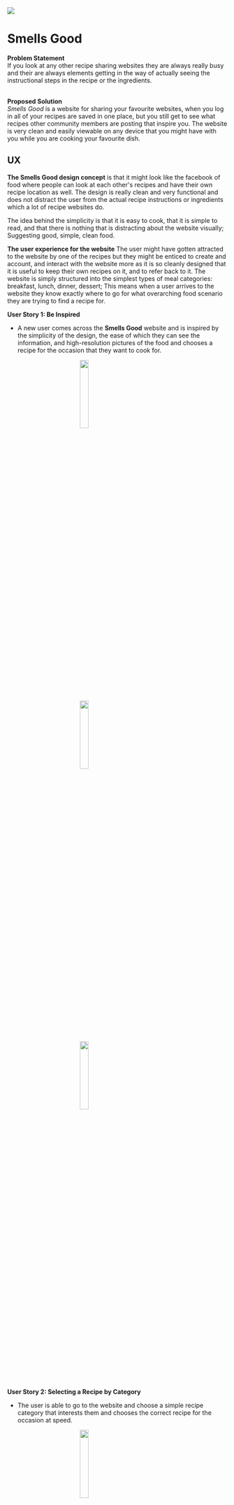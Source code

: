 <img src="../static/branding/logo.png" >

# Smells Good
<b>Problem Statement</b><br>
If you look at any other recipe sharing websites they are always really busy and their are always elements getting in the way of
actually seeing the instructional steps in the recipe or the ingredients.

<br>
<b>Proposed Solution</b><br>
<i>Smells Good</i> is a website for sharing your favourite websites, when you log in all of your recipes are saved in one place, but you still get to see what recipes
other community members are posting that inspire you. The website is very clean and easily viewable on any device that you might have with you while you are cooking your favourite dish.

## UX
<b>The Smells Good design concept</b> is that it might look like the facebook of food where people can look at each other's recipes and have their own recipe location as well. 
The design is really clean and very functional and does not distract the user from the actual recipe instructions or ingredients which a lot of recipe websites do.<br>

The idea behind the simplicity is that it is easy to cook, that it is simple to read, and that there is nothing that is distracting about the website visually; Suggesting good, simple, clean food.

<b>The user experience for the website</b> The user might have gotten attracted to the website by one of the recipes but they might be enticed to create and account, and interact with the website more
as it is so cleanly designed that it is useful to keep their own recipes on it, and to refer back to it. The website is simply structured into the simplest types of meal categories: breakfast, lunch, dinner, dessert; This means when a user arrives to the website
they know exactly where to go for what overarching food scenario they are trying to find a recipe for. 

<b>User Story 1: Be Inspired</b><br>
- A new user comes across the <b>Smells Good</b> website and is inspired by the simplicity of the design, the ease of which they can see the information, and high-resolution pictures of the food and chooses a recipe for the occasion that they want to cook for.


<img src="assets/images/md/index_phone.png" style="height:20%;width:20%;margin-left:33%;">
<img src="assets/images/md/berlin_phone.png" style="height:20%;width:20%;margin-left:33%;">
<img src="assets/images/md/city_page_phone.png" style="height:20%;width:20%;margin-left:33%;">



<b>User Story 2: Selecting a Recipe by Category</b><br>
- The user is able to go to the website and choose a simple recipe category that interests them and chooses the correct recipe for the occasion at speed.  

<img src="assets/images/md/searchbar_phone.png" style="height:20%;width:20%;margin-left:33%;">
<img src="assets/images/md/hotels_phone.png" style="height:20%;width:20%;margin-left:33%;">

<b>User Story 3: The user creates an account with Smells Good</b><br>
- After the user has visited the website a few times and is really enjoying the whitespace and the ease of being able to see the recipe information, they decide to create an account with Smells Good. 
They are really happy that Smells Good has made the sensible choice and is hashing all of the passwords and is not asking for their email address on login which makes the site a closed circuit and protects the users data and identity.
<br><br>

<b>User Story 4: The user creates recipes and manages their 'my recipes' section of the website</b><br>
- The user creates an account and is also asked to state their favourite chef, favourite cooking-utensil and favourite food.
<br><br>
Once they have created an account they are able to visit their own recipes, that they created, in their 'my recipes' section. They are able to manage this 
part of the website to fit their needs by editing recipes as their recipes develop and improve over time,
and they also can delete the recipes that they are no longer interested in.

<img src="assets/images/md/request_phone.png" alt="skyscanner" style="height:20%;width:20%;margin-left:33%;">
<img src="assets/images/md/skyscanner_phone.png" alt="skyscanner" style="height:20%;width:20%;margin-left:33%;">

## Features
1) <b>Food Categories</b><br><br> 
A user is quickly and easily able to navigate to the food category that they want to find the recipe in: breakfast, lunch, dinner , and dessert. It is that simple.

2) <b>Create an Account Safely</b><br><br> 
A user is able to create an account with a hashed password system and they do not need to user their email address which keeps their identity extremely safe.


3) <b>My Recipes (Edit and Delete) </b><br><br> 
Users are able to manage their own 'my recipes' section of the website where they can edit their existing recipes and also delete the recipes that they are not interested in any longer.

3) <b>Sharing the page link on Facebook </b><br><br> 
Users are able to share the recipe page that they are on onto their Facebook page.

## Future Feature Ideas
1) I really enjoyed thinking-up a contrarian cooking-recipes website because if you look at some of the actual cooking recipes websites, they are so bad actually being functional and the information is really hard to find.
I would love to have a focus group with a lot of people that use these websites and really figure out what they hate about them as most of them seem half a decade behind most modern websites in terms of clean design.

2) Create a shopping list part of the website that just grabs the ingredients from the selected recipe and then populates another part of the website.

3) It would be nice to create a rating of recipes system between the user.

4) Build comments section under the recipes that is hideable so it does not distract from the cleanness of the pages so people can still use it easily for cooking instructions and ingredients.

## Technologies Used

- [Bootstrap](https://getbootstrap.com/)
    - The project uses **Bootstrap** to speed up the HTML and CSS work.

- [Google Fonts](https://fonts.google.com/)
        - I used archivo as this website is a little bit like an archive of recipes. It looks very strong and clean as well as a font.

- [Python](https://docs.python.org/3/)

- [Flask] (https://flask.palletsprojects.com/en/1.1.x/)
- [Jinja] (https://jinja.palletsprojects.com/en/2.10.x/templates/)
        - Both Flask and Jinja were used to create the templating around the recipes populating to the website. 

- [CSS](https://cssreference.io/)

- [MongoDb] (https://www.mongodb.com/)
        - MongoDb was used for managing the databases of users, categories and recipes.

- [Werkzeug.Security] (https://werkzeug.palletsprojects.com/en/1.0.x/utils/)
        - I used this for hashing the user passwords and also the hashcomparison for retrieving the passwords.
    
- [bson.objectid] (https://docs.mongodb.com/manual/reference/method/ObjectId/)
        - This was used for pointing at the particular recipes or users within the database.   

- [dotenv] (https://pypi.org/project/python-dotenv/)
        - For protecting the secret keys.

- [flask_pymongo](https://flask-pymongo.readthedocs.io/en/latest/)
        - To be able to interact with mongodb easily.


## Testing
<b>Testing Summary</b><br>


1. <b>User Story 1 & 2:</b> Be inspired and browse the recipe categories.
    1. Try to read all of the text on the index page and make sure that the text looks strong. - Success
    2. The image loads. - Success
    3. Try the 'My Recipes' button and it leads to both the 'My Recipes' section, as well as to the login/account creation part of the website. - Success
    4. Try the 'Great Food' - dropdown menu and try the 'Add Recipe', 'Breakfast', 'Lunch', 'Dinner', 'Dessert', 'Create New Account'  and 'Account details' buttons. The correct information is populated to the page. - Success
    5. Try the login button. - Success
    6. Try the logout button. - Success
    7. Check the index.html page in responsinator(https://www.responsinator.com/?url=https%3A%2F%2Fsammckenna1986.github.io%2FBeenThere-GoogleMapsApi%2F)
        - Success

2. <b>User Story 3:</b> Create a new account.
    1. All of the form is present. - Success
    2. The create account 'submit button' is operational. - Success
    3. The data is added to mongodb. - Success
    4. The logged in user is able to go to the 'account details' page and their information is populated. - Success 
    5. On the 'account details' page the user is able to press the 'delete account' button and the user is removed from the mongodb collection. - Success


1. <b>User Story 4:</b> The user creates recipes and manages their 'my recipes' section of the website.
    1. The recipes that the user created appear correctly on the page. - Success
    2. The recipes that the user created appear correctly on the page. - Success
    12. Check the page in [responsinator](https://www.responsinator.com/?url=https%3A%2F%2Fsammckenna1986.github.io%2FBeenThere-GoogleMapsApi%2Fibiza.html) - Success

1. d) <b>User Story 1:</b> Berlin - city page.
    1. Try to read all of the text on the page and make sure that the text looks strong. - Success
    2. The image of Berlin and of Sandra load. - Success
    3. Customised map loads. - Success
    4. All three markers load on the map and the map is centred on the markers. - Success
    5. All three event listeners for clicking on the markers are working. - Success
    6. All three markers have working pop-up windows that include the customised text and images. - Success
    7. The 'Book Your Trip' button is present and it is working correctly. - Success
    8. The city buttons underneath the logo are all present and are working correctly. - Success
    9. The hyperlink within the logo is correctly working and brings people back to the index.html page. - Success
    10. The social media, font awesome items are present and the hyperlinks are working. - Success
    11. Check the page in [responsinator](https://www.responsinator.com/?url=https%3A%2F%2Fsammckenna1986.github.io%2FBeenThere-GoogleMapsApi%2Fberlin.html) - Success

1. e) <b>User Story 1:</b> London - city page.
    1. Try to read all of the text on the page and make sure that the text looks strong. - Success
    2. The image of London and of Mildred load. - Success
    3. Customised map loads. - Success
    4. All three markers load on the map and the map is centred on the markers. - Success
    5. All three event listeners for clicking on the markers are working. - Success
    6. All three markers have working pop-up windows that include the customised text and images. - Success
    7. The 'Book Your Trip' button is present and it is working correctly. - Success
    8. The city buttons underneath the logo are all present and are working correctly. - Success
    9. The hyperlink within the logo is correctly working and brings people back to the index.html page. - Success
    10. The social media, font awesome items are present and the hyperlinks are working. - Success
    11. Check the page in [responsinator](https://www.responsinator.com/?url=https%3A%2F%2Fsammckenna1986.github.io%2FBeenThere-GoogleMapsApi%2Flondon.html) - Success

1. e) <b>User Story 1:</b> Paris - city page.
    1. Try to read all of the text on the page and make sure that the text looks strong. - Success
    2. The image of Paris and of Amelie load. - Success
    3. Customised map loads. - Success
    4. All three markers load on the map and the map is centred on the markers. - Success
    5. All three event listeners for clicking on the markers are working. - Success
    6. All three markers have working pop-up windows that include the customised text and images. - Success
    7. The 'Book Your Trip' button is present and it is working correctly. - Success
    8. The city buttons underneath the logo are all present and are working correctly. - Success
    9. The hyperlink within the logo is correctly working and brings people back to the index.html page. - Success
    10. The social media, font awesome items are present and the hyperlinks are working. - Success
    11. Check the page in [responsinator](https://www.responsinator.com/?url=https%3A%2F%2Fsammckenna1986.github.io%2FBeenThere-GoogleMapsApi%2Fparis.html) - Success

1. f) <b>User Story 1:</b> booking.html page.
    1. Try to read all of the text on the page and make sure that the text looks strong. - Success
    2. The large success image loads. - Success
    3. All form elements loaded correctly including placeholders. - Success
    4. The 'which city?' dropdown menu works. - Success
    5. The 'submit request for ideal holiday' button is present and working. - Success
    5. The event listener changes the 'submit request for ideal holiday' button content to 'thank you' on click. - Success
    9. The hyperlink within the logo is correctly working and brings people back to the index.html page. - Success
    10. The social media, font awesome items are present and the hyperlinks are working. - Success
    11. Check the page in [responsinator](https://www.responsinator.com/?url=https%3A%2F%2Fsammckenna1986.github.io%2FBeenThere-GoogleMapsApi%2Fbook.html)
 - Success
    
2. <b>User Story 2:</b> User Story 2: Checking which cities are in focus this month and just using the hotel finder.
    1. Try the 'Search for Hotels' button and see if it displays the map and the search bar. - Success
    2. Try entering a city into the search bar and see if the map responds. - Success
    3. Check if the buttons for showing and hiding the hotel list are present and are working. - Success
    4. Try the 'Hide Search Table' button and see if the hotel list becomes invisible.  - Success
    5. Try moving the map around with hand cursor. - Success
        - Found Social Media buttons floating in the map. I don't want the user going to social media when they are searching for hotels so I just added an event listener to make the social media buttons disappear when the hotels button is pressed. 
    6. 'Book Your Trip' button is present and works. - Success 
    7. The hyperlink within the logo is correctly working and brings people back to the index.html page. - Success
    8. Responsinator test carried out at the same time when I tested index.html in user story 1. - Success


3. <b>User Story 3:</b> Booking flight post trip planning. (location: post_booking.html)
    1. Check all the written content for accuracy. - Success
    2. Try 'return', 'one way' and 'multi-city' radio buttons. - Success
    3. Try 'from', 'to' and 'depart' and 'return' fields.  - Success
    4. Check 'cabin class' drop down menu. - Success
    5. Test 'adults' and 'children' plus and minus buttons.- Success
    6. Try the 'search flights' button. - Success 
    7. Check the page in [responsinator](https://www.responsinator.com/?url=https%3A%2F%2Fsammckenna1986.github.io%2FBeenThere-GoogleMapsApi%2Fpost_booking.html)
 - Success

## Deployment
- I deployed the website on [github pages](https://sammckenna1986.github.io/BeenThere-GoogleMapsApi/index.html)
    1. Made sure that my github repository was up to date by 'git push' command in terminal.
    2. Went to settings of that particular gihub repository.
    3. Navigated to the github pages part of the settings and published the master branch.
    4. Refreshed the page and then tried the blue hyperlink where the website was published at to make sure that it works.
    5. Then I tested the deployment in responsinator to make sure that it looks good on all devices and that it is truly, phone-first, responsive.
    
## Credits
- Thank you to Antonio Rodriguez, my mentor, who's three meetings on this project were excellent and helped me understand a few concepts that I was missing.
- Thank you to Claire Lally for clarifying a few concepts on the phone and for providing some extra motivation.
- Thank you to all the teachers on the course; The videos and excercises were excellent.

### Content and Media
- The blurbs for the cutomised google maps markers I got from the places' own websites.
- The social media icons were from fontawesome.
- All the pictures were copyright free and were downloaded from https://pixabay.com/.
- The bean logo image I got from google images.


### Acknowledgements

I received a lot of inspiration and instruction from the following links:
- https://developers.google.com/maps/documentation/javascript/cloud-based-map-styling
- https://stackoverflow.com/questions/40064293/add-second-marker-on-google-maps-javascript-code
- https://www.exberliner.com/whats-on/food-drink/nanum/
- https://www.standard.co.uk/go/london/restaurants/jimi-famurewa-restaurant-review-la-chingada-surrey-quays-a4366261.html
- https://www.france-voyage.com/restaurants-guide/restaurant-nice-120949.htm
- https://bigseventravel.com/2019/10/best-bars-in-nice/
- https://www.girafeparis.com/en
- https://www.booking.com/hotel/fr/la-nouvelle-republique.html?aid=356980&label=gog235jc-1DCAMoTTjjAkgzWANoaYgBAZgBMbgBB8gBDNgBA-gBAfgBAogCAagCA7gC0aO-9wXAAgHSAiRlYWMzMTQ1Zi05MTkyLTQ3NWYtOGM1NS0yYmQ4YjVhMDJhZjjYAgTgAgE&sid=c0209fec1728bf25488978eb82c8b64b&lp_sr_snippet=1
- https://www.tripadvisor.ie/Restaurant_Review-g652116-d10446195-Reviews-Es_Tragon-Sant_Antoni_de_Portmany_Ibiza_Balearic_Islands.html
- https://www.tripadvisor.ie/Attraction_Review-g642208-d4355606-Reviews-Liquido_Cocktail_Bar-Santa_Eulalia_del_Rio_Ibiza_Balearic_Islands.html
- https://www.inspirock.com/spain/santa-eulalia-del-rio/liquido-cocktail-bar-a3165514397
- https://www.tripadvisor.ie/ShowUserReviews-g642208-d4355606-r487945949-Liquido_Cocktail_Bar-Santa_Eulalia_del_Rio_Ibiza_Balearic_Islands.html
- https://www.hrhibiza.com/amenities.htm
- https://www.w3schools.com/jsref/met_element_addeventlistener.asp
- https://www.partners.skyscanner.net/affiliates/widgets-quick-start
- https://blog.hubspot.com/marketing/html-form-email
- https://www.youtube.com/watch?v=GMXFMVg5E4U
- https://developers.google.com/maps/documentation/javascript/examples/places-searchbox#maps_places_searchbox-javascript
- https://www.geeksforgeeks.org/hide-or-show-elements-in-html-using-display-property/#:~:text=Style%20display%20property%20is%20used,getElementById(%22element%22).
- https://developers.google.com/places/
- https://getbootstrap.com/docs/4.5/getting-started/introduction/